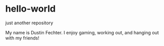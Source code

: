 # hello-world
just another repository

My name is Dustin Fechter. I enjoy gaming, working out, and hanging out with my friends! 
